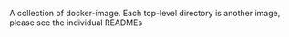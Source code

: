 A collection of docker-image. Each top-level directory is another image, please
see the individual READMEs
